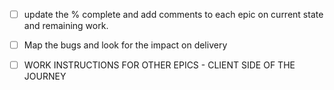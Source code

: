 - [ ] update the % complete and add comments to each epic on current state and remaining work.
- [ ] Map the bugs and look for the impact on delivery

- [ ] WORK INSTRUCTIONS FOR OTHER EPICS - CLIENT SIDE OF THE JOURNEY